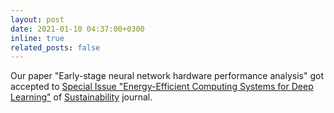 ```yaml
---
layout: post
date: 2021-01-10 04:37:00+0300
inline: true
related_posts: false
---
```


Our paper "Early-stage neural network hardware performance analysis" got accepted to [Special Issue "Energy-Efficient Computing Systems for Deep Learning"](https://www.mdpi.com/journal/sustainability/special_issues/Energy-Efficient_Computing) of [Sustainability](https://www.mdpi.com/journal/sustainability) journal.
